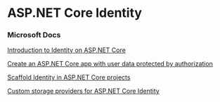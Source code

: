 

# ASP.NET Core Identity

### Microsoft Docs

[Introduction to Identity on ASP.NET Core](https://docs.microsoft.com/en-us/aspnet/core/security/authentication/identity?view=aspnetcore-6.0&amp;tabs=visual-studio)

[Create an ASP.NET Core app with user data protected by authorization](https://docs.microsoft.com/en-us/aspnet/core/security/authorization/secure-data?view=aspnetcore-6.0#rau)

[Scaffold Identity in ASP.NET Core projects](https://docs.microsoft.com/en-us/aspnet/core/security/authentication/scaffold-identity?view=aspnetcore-6.0&amp;tabs=visual-studio)

[Custom storage providers for ASP.NET Core Identity](https://docs.microsoft.com/en-us/aspnet/core/security/authentication/identity-custom-storage-providers?view=aspnetcore-6.0)
